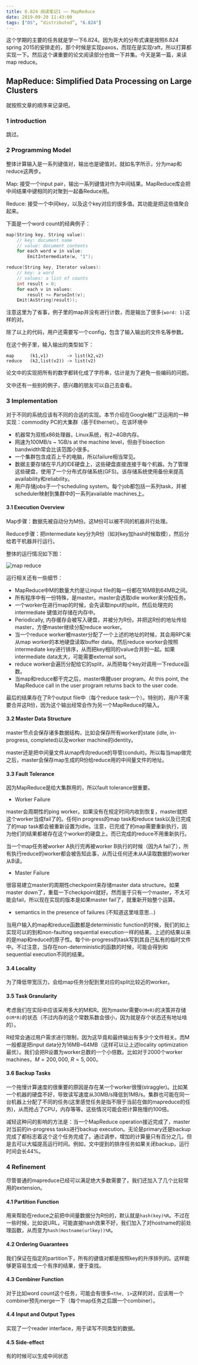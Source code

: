 ```yaml
---
title: 6.824 阅读笔记1 —— MapReduce
date: 2019-09-20 11:43:00
tags: ["OS", “distributed”, "6.824"]
---
```


这个学期的主要的任务就是学一下6.824。因为哥大的分布式课是按照6.824 spring 2015的安排走的，那个时候是实现paxos，而现在是实现raft，所以打算都实现一下。然后这个课重要的论文阅读部分也做一下并集。今天是第一篇，来读map reduce。

## MapReduce: Simplified Data Processing on Large Clusters

就按照文章的顺序来记录吧。

### 1 introduction

跳过。

### 2 Programming Model

整体计算输入是一系列键值对，输出也是键值对。就如名字所示，分为map和reduce这两步。

Map: 接受一个input pair，输出一系列键值对作为中间结果。MapReduce库会把中间结果中键相同的对聚到一起备Reduce用。

Reduce: 接受一个中间key，以及这个key对应的很多值。其功能是把这些值聚合起来。

下面是一个word count的经典例子：

```c
map(String key, String value):
	// key: document name
	// value: document contents
	for each word w in value:
		EmitIntermediate(w, "1");

reduce(String key, Iterator values):
	// key: a word
	// values: a list of counts
	int result = 0;
	for each v in values:
		result += ParseInt(v);
	Emit(AsString(result));
```

注意这里为了省事，例子里的map并没有进行计数，而是输出了很多`{word: 1}`这样的对。

除了以上的代码，用户还需要写一个config，包含了输入输出的文件名等参数。

在这个例子里，输入输出的类型如下：

```
map      (k1,v1)       -> list(k2,v2)
reduce   (k2,list(v2)) -> list(v2)
```

论文中的实现把所有的数字都转化成了字符串，估计是为了避免一些编码的问题。

文中还有一些别的例子，感兴趣的朋友可以自己去查看。

### 3 Implementation

对于不同的系统应该有不同的合适的实现。本节介绍在Google被广泛运用的一种实现：commodity PC的大集群（基于Ethernet）。在该环境中

- 机器常为双核x86处理器，Linux系统，有2~4GB内存。
- 网速为100MB/s ~ 1GB/s at the machine level，但由于bisection bandwidth常会比该范围小很多。
- 一个集群包含成百上千的电脑，所以failure相当常见。
- 数据主要存储在平凡的IDE硬盘上，这些硬盘直接连接于每个机器。为了管理这些硬盘，使用了一个分布式存储系统(GFS)。该存储系统使用备份来提高availability和reliability。
- 用户存储jobs于一个scheduling system。每个job都包括一系列task，并被scheduler映射到集群中的一系列available machines上。

#### 3.1 Execution Overview

Map步骤：数据先被自动分为M份。这M份可以被不同的机器并行处理。

Reduce步骤：把intermediate key分为R份（如对key加hash时候取模），然后分给若干机器并行运行。

整体的运行情况如下图：

![map reduce](https://i.imgur.com/i52c0J8.png)

运行相关还有一些细节：

- MapReduce中M的数量大约是让input file的每一份都在16MB到64MB之间。
- 所有程序中有一份特殊，是master。master会选取idle worker来分配任务。
- 一个worker在进行map的时候，会先读取input的split，然后处理完的intermediate 键值对存储在内存中。
- Periodically, 内存缓存会被写入硬盘，并被分为R份。并把这R份的地址传给master，方便master继续分配reduce worker。
- 当一个reduce worker被master分配了一个上述的地址的时候，其会用RPC来从map worker的本地硬盘读取buffer data。然后reduce worker会按照intermediate key进行排序，从而把key相同的value合并到一起。如果intermediate data太大，可能需要external sort。
- reduce worker会遍历分配给它的split，从而把每个key对调用一下reduce函数。
- 当map和reduce都干完之后，master唤醒user program。At this point, the MapReduce call in the user program returns back to the user code.

最后的结果存在了R个output file中（每个reduce task一个）。特别的，用户不需要合并这R份，因为这个输出经常会作为另一个MapReduce的输入。

#### 3.2 Master Data Structure

master节点会保存诸多数据结构，比如会保存所有worker的state (idle, in-progress, completed)以及worker machine的identity。

master还是把中间量文件从map传向reduce的导管(conduit)。所以每当map做完之后，master会保存map生成的R份给reduce用的中间量文件的地址。

#### 3.3 Fault Tolerance

因为MapReduce是给大集群用的，所以fault tolerance很重要。

- Worker Failure

master会周期性的ping worker。如果没有在规定时间内收到恢复，master就把这个worker当成fail了的。任何in progress的map task和reduce task以及已完成了的map task都会被重新设置为idle。注意，已完成了的map需要重新执行，因为他们的结果都被存在这个worker的硬盘上。而已完成的reduce不用重新执行。

当一个map任务被worker A执行完再被worker B执行的时候（因为A fail了），所有执行reduce的worker都会被告知此事，从而让任何还未从A读取数据的worker从B读。

- Master Failure

很容易建立master的周期性checkpoint来存储master data structure。如果master down了，重载一下checkpoint就好。然而鉴于只有一个master，不太可能会fail，所以现在实现的版本是如果master fail了，就重新开始整个运算。

- semantics in the presence of failures (不知道这里啥意思...)

当用户输入的map和reduce函数都是deterministic function的时候，我们的如上实现可以的到和non-faulting sequential execution一样的结果。上述的结果以来的是map和reduce的原子性。每个in-progress的task写到其自己私有的临时文件中。不过注意，当存在non-deterministic的函数的时候，可能会得到和sequential execution不同的结果。

#### 3.4 Locality

为了降低带宽压力，会给map任务分配到里对应的split比较近的worker。

#### 3.5 Task Granularity

考虑我们在实际中应该采用多大的M和R。因为master需要`O(M+R)`的决策并存储`O(M*R)`的状态（不过内存的这个常数系数会很小，因为就是存个状态还有地址啥的）。

R经常会通过用户需求进行限制，因为这毕竟和最终输出有多少个文件相关。而M一般都是把input data分为16MB~64MB（这样可以让上述locality optimization最优）。我们会把R设置为worker总数的一个小倍数。比如对于2000个worker machines，$M=200,000$, $R=5,000$。

#### 3.6 Backup Tasks

一个拖慢计算速度的很重要的原因是存在某一个worker很慢(straggler)。比如某一个机器的硬盘不好，导致读写速度从30MB/s降低到1MB/s。集群也可能在同一台机器上分配了不同的任务(这里感觉任务是指不限于当前在做的mapreduce的任务)，从而抢占了CPU，内存等等。这些情况可能会把计算拖慢约100倍。

减轻这种问的影响的方法是：当一个MapReduce operation接近完成了，master对当前的in-progress tasks进行backup execution。无论是primary还是backup完成了都标志着这个这个任务完成了。通过调参，增加的计算量只有百分之几，但是去可以大幅提高运行时间。例如，文中提到的排序任务如果关闭backup，运行时间会长44%。

### 4 Refinement

尽管普通的mapreduce已经可以满足绝大多数需要了，我们还加入了几个比较常用的extension。

#### 4.1 Partition Function

用来帮助在reduce之前把中间量数据分为R份的，默认就是`hash(key)%R`。不过在一些时候，比如说URL，可能直接hash效果不好，我们加入了对hostname的前处理函数，从而变为`hash(Hostname(urlkey))%R`。

#### 4.2 Ordering Guarantees

我们保证在指定的partition下，所有的键值对都是按照key的升序排列的。这样能够更容易生成一个有序的结果，便于查找。

#### 4.3 Combiner Function

对于比如word count这个任务，可能会有很多`<the, 1>`这样的对，应该用一个combiner预先merge一下（每个map任务之后跟一个combiner）。

#### 4.4 Input and Output Types

实现了一个reader interface，用于读写不同类型的数据。

#### 4.5 Side-effect

有的时候可以生成中间状态